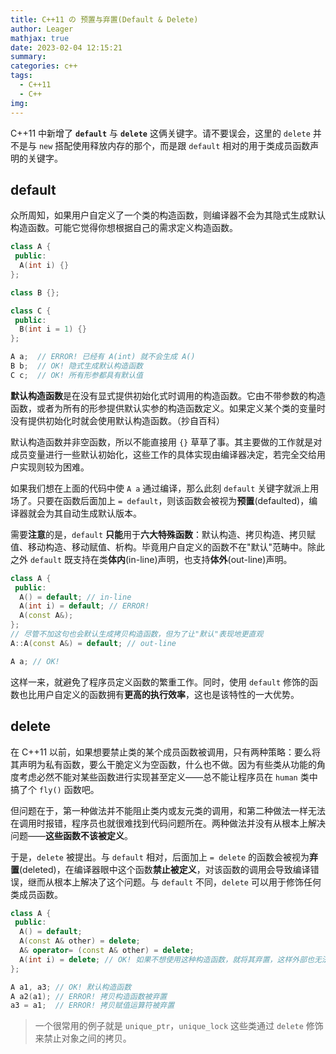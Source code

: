 ```yaml
---
title: C++11 の 预置与弃置(Default & Delete)
author: Leager
mathjax: true
date: 2023-02-04 12:15:21
summary:
categories: c++
tags:
  - C++11
  - C++
img:
---
```


C++11 中新增了 **`default`** 与 **`delete`** 这俩关键字。请不要误会，这里的 `delete` 并不是与 `new` 搭配使用释放内存的那个，而是跟 `default` 相对的用于类成员函数声明的关键字。

<!--more-->

## default

众所周知，如果用户自定义了一个类的构造函数，则编译器不会为其隐式生成默认构造函数。可能它觉得你想根据自己的需求定义构造函数。

```cpp
class A {
 public:
  A(int i) {}
};

class B {};

class C {
 public:
  B(int i = 1) {}
};

A a;  // ERROR! 已经有 A(int) 就不会生成 A()
B b;  // OK! 隐式生成默认构造函数
C c;  // OK! 所有形参都具有默认值
```

**默认构造函数**是在没有显式提供初始化式时调用的构造函数。它由不带参数的构造函数，或者为所有的形参提供默认实参的构造函数定义。如果定义某个类的变量时没有提供初始化时就会使用默认构造函数。（抄自百科）

默认构造函数并非空函数，所以不能直接用 `{}` 草草了事。其主要做的工作就是对成员变量进行一些默认初始化，这些工作的具体实现由编译器决定，若完全交给用户实现则较为困难。

如果我们想在上面的代码中使 `A a` 通过编译，那么此刻 `default` 关键字就派上用场了。只要在函数后面加上 `= default`，则该函数会被视为**预置**(defaulted)，编译器就会为其自动生成默认版本。

需要**注意**的是，`default` **只能**用于**六大特殊函数**：默认构造、拷贝构造、拷贝赋值、移动构造、移动赋值、析构。毕竟用户自定义的函数不在"默认"范畴中。除此之外 `default` 既支持在类**体内**(in-line)声明，也支持**体外**(out-line)声明。

```cpp
class A {
 public:
  A() = default; // in-line
  A(int i) = default; // ERROR!
  A(const A&);
};
// 尽管不加这句也会默认生成拷贝构造函数，但为了让"默认"表现地更直观
A::A(const A&) = default; // out-line

A a; // OK!
```

这样一来，就避免了程序员定义函数的繁重工作。同时，使用 `default` 修饰的函数也比用户自定义的函数拥有**更高的执行效率**，这也是该特性的一大优势。

## delete

在 C++11 以前，如果想要禁止类的某个成员函数被调用，只有两种策略：要么将其声明为私有函数，要么干脆定义为空函数，什么也不做。因为有些类从功能的角度考虑必然不能对某些函数进行实现甚至定义——总不能让程序员在 `human` 类中搞了个 `fly()` 函数吧。

但问题在于，第一种做法并不能阻止类内或友元类的调用，和第二种做法一样无法在调用时报错，程序员也就很难找到代码问题所在。两种做法并没有从根本上解决问题——**这些函数不该被定义**。

于是，`delete` 被提出。与 `default` 相对，后面加上 `= delete` 的函数会被视为**弃置**(deleted)，在编译器眼中这个函数**禁止被定义**，对该函数的调用会导致编译错误，继而从根本上解决了这个问题。与 `default` 不同，`delete` 可以用于修饰任何类成员函数。

```cpp
class A {
 public:
  A() = default;
  A(const A& other) = delete;
  A& operator= (const A& other) = delete;
  A(int i) = delete; // OK! 如果不想使用这种构造函数，就将其弃置，这样外部也无法进行定义
};

A a1, a3; // OK! 默认构造函数
A a2(a1); // ERROR! 拷贝构造函数被弃置
a3 = a1;  // ERROR! 拷贝赋值运算符被弃置
```

> 一个很常用的例子就是 `unique_ptr`，`unique_lock` 这些类通过 `delete` 修饰来禁止对象之间的拷贝。
